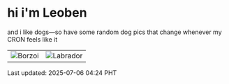 # hi i'm Leoben

and i like dogs—so have some random dog pics that change whenever my CRON feels like it

|  |  |
|--------|----------|
| ![Borzoi](https://random-dog-vercel.vercel.app/api/random-borzoi?v=1751747081) | ![Labrador](https://random-dog-vercel.vercel.app/api/random-labrador?v=1751747081) |

Last updated: 2025-07-06 04:24 PHT
